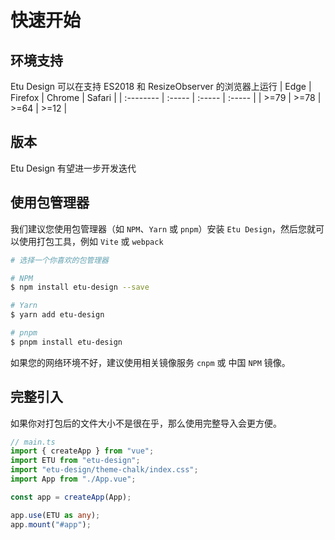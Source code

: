 # 快速开始

## 环境支持

Etu Design 可以在支持 ES2018 和 ResizeObserver 的浏览器上运行
| Edge | Firefox | Chrome | Safari |
| :-------- | :----- | :----- | :----- |
| >=79 | >=78 | >=64 | >=12 |

## 版本

Etu Design 有望进一步开发迭代

## 使用包管理器

我们建议您使用包管理器（如 `NPM`、`Yarn` 或 `pnpm`）安装 `Etu Design`，然后您就可以使用打包工具，例如 `Vite` 或 `webpack`

```sh
# 选择一个你喜欢的包管理器

# NPM
$ npm install etu-design --save

# Yarn
$ yarn add etu-design

# pnpm
$ pnpm install etu-design
```

如果您的网络环境不好，建议使用相关镜像服务 `cnpm` 或 中国 `NPM` 镜像。

## 完整引入

如果你对打包后的文件大小不是很在乎，那么使用完整导入会更方便。

```typescript
// main.ts
import { createApp } from "vue";
import ETU from "etu-design";
import "etu-design/theme-chalk/index.css";
import App from "./App.vue";

const app = createApp(App);

app.use(ETU as any);
app.mount("#app");
```
